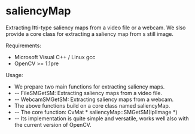 saliencyMap
===========

Extracting Itti-type saliency maps from a video file or a webcam.
We slso provide a core class for extracting a saliency map from s still image.

Requirements:
* Microsoft Visual C++ / Linux gcc
* OpenCV >= 1.1pre

Usage:
* We prepare two main functions for extracting saliency maps.
* -- FileSMGetSM:  Extracting saliency maps from a video file.
* -- WebcamSMGetSM:  Extracting saliency maps from a webcam.
* The above functions build on a core class named saliencyMap.
* -- The core function: CvMat * saliencyMap::SMGetSM(IplImage *)
* -- Its implementation is quite simple and versatile, works well also with the current version of OpenCV.




